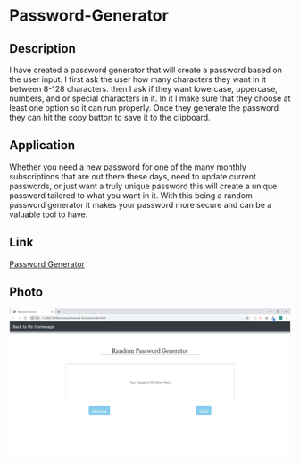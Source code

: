 # Password-Generator

## Description

I have created a password generator that will create a password based on the user input. I first ask the user how many characters they want in it between 8-128 characters. then I ask if they want lowercase, uppercase, numbers, and or special characters in it. In it I make sure that they choose at least one option so it can run properly. Once they generate the password they can hit the copy button to save it to the clipboard.

## Application

Whether you need a new password for one of the many monthly subscriptions that are out there these days, need to update current passwords, or just want a truly unique password this will create a unique password tailored to what you want in it. With this being a random password generator it makes your password more secure and can be a valuable tool to have.

## Link

[Password Generator](https://mrtrpak.github.io/Password-Generator/)

## Photo

![Website Photo](/Photos/webphoto.png)